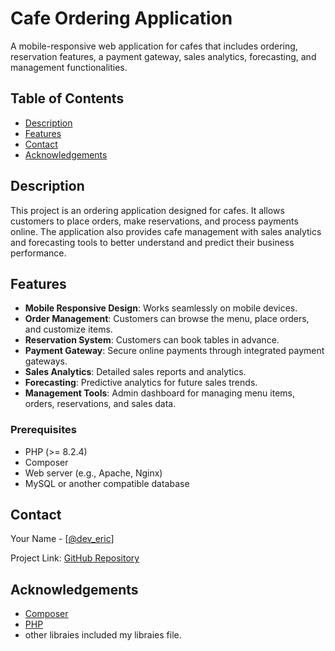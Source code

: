 # Cafe Ordering Application

A mobile-responsive web application for cafes that includes ordering, reservation features, a payment gateway, sales analytics, forecasting, and management functionalities.

## Table of Contents

- [Description](#description)
- [Features](#features)
- [Contact](#contact)
- [Acknowledgements](#acknowledgements)

## Description

This project is an ordering application designed for cafes. It allows customers to place orders, make reservations, and process payments online. The application also provides cafe management with sales analytics and forecasting tools to better understand and predict their business performance.

## Features

- **Mobile Responsive Design**: Works seamlessly on mobile devices.
- **Order Management**: Customers can browse the menu, place orders, and customize items.
- **Reservation System**: Customers can book tables in advance.
- **Payment Gateway**: Secure online payments through integrated payment gateways.
- **Sales Analytics**: Detailed sales reports and analytics.
- **Forecasting**: Predictive analytics for future sales trends.
- **Management Tools**: Admin dashboard for managing menu items, orders, reservations, and sales data.

### Prerequisites

- PHP (>= 8.2.4)
- Composer
- Web server (e.g., Apache, Nginx)
- MySQL or another compatible database

## Contact

Your Name - [[@dev_eric](https://x.com/x_jstme)]

Project Link: [GitHub Repository](https://github.com/13coles/chessburger-app)

## Acknowledgements

- [Composer](https://getcomposer.org/)
- [PHP](https://www.php.net/)
- other libraies included my libraies file.

